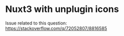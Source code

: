 # Nuxt3 with unplugin icons

Issue related to this question: https://stackoverflow.com/q/72052807/8816585
